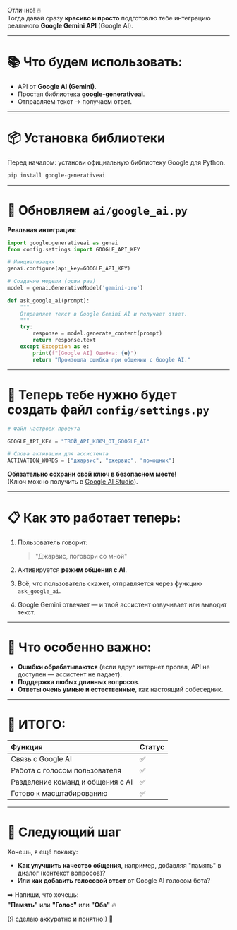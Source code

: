 Отлично! 🔥  
Тогда давай сразу **красиво и просто** подготовлю тебе интеграцию реального **Google Gemini API** (Google AI).

---

# 📚 Что будем использовать:
- API от **Google AI (Gemini)**.
- Простая библиотека **google-generativeai**.
- Отправляем текст → получаем ответ.

---

# 📦 Установка библиотеки

Перед началом: установи официальную библиотеку Google для Python.

```bash
pip install google-generativeai
```

---

# 📂 Обновляем `ai/google_ai.py`

**Реальная интеграция**:

```python
import google.generativeai as genai
from config.settings import GOOGLE_API_KEY

# Инициализация
genai.configure(api_key=GOOGLE_API_KEY)

# Создание модели (один раз)
model = genai.GenerativeModel('gemini-pro')

def ask_google_ai(prompt):
    """
    Отправляет текст в Google Gemini AI и получает ответ.
    """
    try:
        response = model.generate_content(prompt)
        return response.text
    except Exception as e:
        print(f"[Google AI] Ошибка: {e}")
        return "Произошла ошибка при общении с Google AI."
```

---

# 📍 Теперь тебе нужно будет создать файл `config/settings.py`

```python
# Файл настроек проекта

GOOGLE_API_KEY = "ТВОЙ_API_КЛЮЧ_ОТ_GOOGLE_AI"

# Слова активации для ассистента
ACTIVATION_WORDS = ["джарвис", "джервис", "помощник"]
```

**Обязательно сохрани свой ключ в безопасном месте!**  
(Ключ можно получить в [Google AI Studio](https://aistudio.google.com/app/apikey)).

---

# 📋 Как это работает теперь:

1. Пользователь говорит:
   > "Джарвис, поговори со мной"

2. Активируется **режим общения с AI**.
3. Всё, что пользователь скажет, отправляется через функцию `ask_google_ai`.
4. Google Gemini отвечает — и твой ассистент озвучивает или выводит текст.

---

# 🎯 Что особенно важно:
- **Ошибки обрабатываются** (если вдруг интернет пропал, API не доступен — ассистент не падает).
- **Поддержка любых длинных вопросов**.
- **Ответы очень умные и естественные**, как настоящий собеседник.

---

# 🌟 ИТОГО:

| Функция | Статус |
|:---|:---|
| Связь с Google AI | ✅ |
| Работа с голосом пользователя | ✅ |
| Разделение команд и общения с AI | ✅ |
| Готово к масштабированию | ✅ |

---

# 📣 Следующий шаг

Хочешь, я ещё покажу:
- **Как улучшить качество общения**, например, добавляя "память" в диалог (контекст вопросов)?
- Или **как добавить голосовой ответ** от Google AI голосом бота?

➡️ Напиши, что хочешь:  
**"Память"** или **"Голос"** или **"Оба"** 🔥

(Я сделаю аккуратно и понятно!) 🚀
